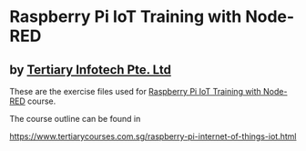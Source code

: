 # Raspberry Pi IoT Training with Node-RED
## by [Tertiary Infotech Pte. Ltd](https://www.tertiarycourses.com.sg/)

These are the exercise files used for [Raspberry Pi IoT Training with Node-RED](https://www.tertiarycourses.com.sg/raspberry-pi-internet-of-things-iot.html) course. 

The course outline can be found in 

https://www.tertiarycourses.com.sg/raspberry-pi-internet-of-things-iot.html



